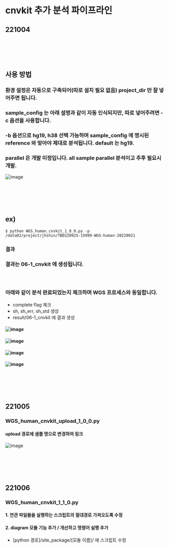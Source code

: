 # cnvkit 추가 분석 파이프라인
## 221004

### <br/><br/><br/> 

## 사용 방법
### 환경 설정은 자동으로 구축되어(따로 설치 필요 없음) project_dir 만 잘 넣어주면 됩니다.
### sample_config 는 아래 설명과 같이 자동 인식되지만, 따로 넣어주려면 -c 옵션을 사용합니다.
### -b 옵션으로 hg19, h38 선택 가능하며 sample_config 에 명시된 reference 와 맞아야 제대로 분석됩니다. default 는 hg19.
### parallel 은 개발 미정입니다. all sample parallel 분석이고 추후 필요시 개발.
![image](https://user-images.githubusercontent.com/62974484/193763462-b912c867-67e8-404d-98ee-0a731c5d9618.png)

### <br/><br/><br/>

## ex)
```
$ python WGS_human_cnvkit_1_0_0.py -p /data02/project/jhshin/TBD220925-15999-WGS-human-20220921
```

### 결과
### 결과는 06-1_cnvkit 에 생성됩니다.
### <br/> 
### 아래와 같이 분석 완료되었는지 체크하며 WGS 프로세스와 동일합니다.
- complete flag 체크
- sh, sh_err, sh_std 생성
- result/06-1_cnvkit 에 결과 생성
#### ![image](https://user-images.githubusercontent.com/62974484/193763350-b841d2dc-30e2-400b-9f2a-b52d1544a789.png)
#### ![image](https://user-images.githubusercontent.com/62974484/193764026-b168c2cd-fefd-4f6f-9575-789f7a5cd268.png)
#### ![image](https://user-images.githubusercontent.com/62974484/193764170-02ef16ee-efa1-4215-bfa9-29de4bed590c.png)
#### ![image](https://user-images.githubusercontent.com/62974484/193765453-9b813198-c2d7-48d0-bd45-5614a8545ada.png)

### <br/><br/><br/>

## 221005
### WGS_human_cnvkit_upload_1_0_0.py
#### upload 경로에 샘플 명으로 변경하여 링크
![image](https://user-images.githubusercontent.com/62974484/193983849-2cc7ff03-02d4-4b2c-b8d2-29fdf102801d.png)

### <br/><br/><br/>

## 221006
### WGS_human_cnvkit_1_1_0.py
#### 1. 연관 파일들을 실행하는 스크립트의 절대경로 가져오도록 수정
#### 2. diagram 모듈 기능 추가 / 개선하고 명령어 실행 추가
- [python 경로]/site_package/[모듈 이름]/ 에 스크립트 수정

### <br/><br/><br/>
